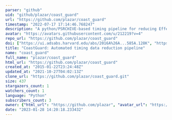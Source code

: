 ```yaml
---
parser: "github"
uid: "github/plazar/coast_guard"
url: "https://github.com/plazar/coast_guard"
timestamp: "2022-07-17 17:14:46.768247"
description: "A python/PSRCHIVE-based timing pipeline for reducing Effelsberg data."
avatar: "https://avatars.githubusercontent.com/u/212219?v=4"
repo_url: "https://github.com/plazar/coast_guard"
doi: ["https://ui.adsabs.harvard.edu/abs/2016A%26A...585A.128K", "https://ui.adsabs.harvard.edu/abs/2016MNRAS.458..868L", "https://ui.adsabs.harvard.edu/abs/2020ascl.soft03008L/abstract"]
title: "CoastGuard: Automated timing data reduction pipeline"
name: "coast_guard"
full_name: "plazar/coast_guard"
html_url: "https://github.com/plazar/coast_guard"
created_at: "2015-01-22T23:24:48Z"
updated_at: "2021-10-27T04:02:13Z"
clone_url: "https://github.com/plazar/coast_guard.git"
size: 437
stargazers_count: 1
watchers_count: 1
language: "Python"
subscribers_count: 3
owner: {"html_url": "https://github.com/plazar", "avatar_url": "https://avatars.githubusercontent.com/u/212219?v=4", "login": "plazar", "type": "User"}
date: "2023-01-28 14:20:18.233432"
---
```

